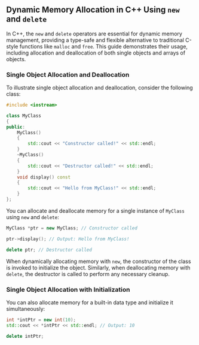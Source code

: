 ## Dynamic Memory Allocation in C++ Using `new` and `delete`

In C++, the `new` and `delete` operators are essential for dynamic memory management, providing a type-safe and flexible alternative to traditional C-style functions like `malloc` and `free`. This guide demonstrates their usage, including allocation and deallocation of both single objects and arrays of objects.

### Single Object Allocation and Deallocation

To illustrate single object allocation and deallocation, consider the following class:

```cpp
#include <iostream>

class MyClass
{
public:
    MyClass()
    {
        std::cout << "Constructor called!" << std::endl;
    }
    ~MyClass()
    {
        std::cout << "Destructor called!" << std::endl;
    }
    void display() const
    {
        std::cout << "Hello from MyClass!" << std::endl;
    }
};
```

You can allocate and deallocate memory for a single instance of `MyClass` using `new` and `delete`:

```cpp
MyClass *ptr = new MyClass; // Constructor called

ptr->display(); // Output: Hello from MyClass!

delete ptr; // Destructor called
```

When dynamically allocating memory with `new`, the constructor of the class is invoked to initialize the object. Similarly, when deallocating memory with `delete`, the destructor is called to perform any necessary cleanup.

### Single Object Allocation with Initialization

You can also allocate memory for a built-in data type and initialize it simultaneously:

```cpp
int *intPtr = new int(10);
std::cout << *intPtr << std::endl; // Output: 10

delete intPtr;
```
